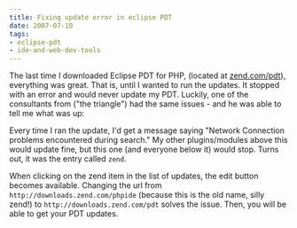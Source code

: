 ```yaml
---
title: Fixing update error in eclipse PDT
date: 2007-07-10
tags:
- eclipse-pdt
- ide-and-web-dev-tools
---
```

The last time I downloaded Eclipse PDT for PHP, (located at [zend.com/pdt](http://zend.com/pdt)), everything was great.  That is, until I wanted to run the updates.  It stopped with an error and would never update my PDT.  Luckily, one of the consultants from ("the triangle") had the same issues - and he was able to tell me what was up:

<!--more-->

Every time I ran the update, I'd get a message saying "Network Connection problems encountered during search."  My other plugins/modules above this would update fine, but this one (and everyone below it) would stop.  Turns out, it was the entry called `zend`.

When clicking on the zend item in the list of updates, the edit button becomes available.  Changing the url from `http://downloads.zend.com/phpide` (because this is the old name, silly zend!) to `http://downloads.zend.com/pdt` solves the issue.  Then, you will be able to get your PDT updates.
